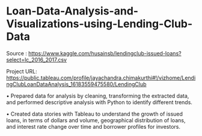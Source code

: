 # Loan-Data-Analysis-and-Visualizations-using-Lending-Club-Data
Source : https://www.kaggle.com/husainsb/lendingclub-issued-loans?select=lc_2016_2017.csv

Project URL: https://public.tableau.com/profile/jayachandra.chimakurthi#!/vizhome/LendingClubLoanDataAnalysis_16183559475580/LendingClub

• Prepared data for analysis by cleaning, transforming the extracted data, and performed descriptive analysis with Python to identify different trends.

• Created data stories with Tableau to understand the growth of issued loans, in terms of dollars and volume, geographical distribution of loans, and interest rate change over time and borrower profiles for investors.
